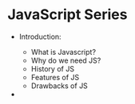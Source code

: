 # JavaScript Series

- Introduction:
    - What is Javascript?
    - Why do we need JS?
    - History of JS
    - Features of JS
    - Drawbacks of JS

- 